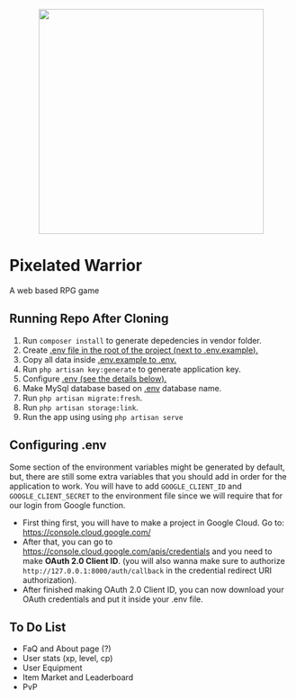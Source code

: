 <p align="center"><a href="https://laravel.com" target="_blank"><img src="https://raw.githubusercontent.com/laravel/art/master/logo-lockup/5%20SVG/2%20CMYK/1%20Full%20Color/laravel-logolockup-cmyk-red.svg" width="400"></a></p>

# Pixelated Warrior
A web based RPG game

## Running Repo After Cloning
1. Run `composer install` to generate depedencies in vendor folder.
2. Create <ins>.env<ins> file in the root of the project (next to <ins>.env.example<ins>).
3. Copy all data inside <ins>.env.example<ins> to <ins>.env<ins>.
4. Run `php artisan key:generate` to generate application key.
5. Configure <ins>.env<ins> (see the details below).
6. Make MySql database based on <ins>.env</ins> database name.
7. Run `php artisan migrate:fresh`.
8. Run `php artisan storage:link`.
9. Run the app using using `php artisan serve`

## Configuring .env
Some section of the environment variables might be generated by default, but, there are still some extra variables that you should add in order for the application to work. You will have to add `GOOGLE_CLIENT_ID` and `GOOGLE_CLIENT_SECRET` to the environment file since we will require that for our login from Google function.
- First thing first, you will have to make a project in Google Cloud. Go to: https://console.cloud.google.com/
- After that, you can go to https://console.cloud.google.com/apis/credentials and you need to make **OAuth 2.0 Client ID**. (you will also wanna make sure to authorize `http://127.0.0.1:8000/auth/callback` in the credential redirect URI authorization). 
- After finished making OAuth 2.0 Client ID, you can now download your OAuth credentials and put it inside your .env file.

## To Do List
- FaQ and About page (?)
- User stats (xp, level, cp)
- User Equipment
- Item Market and Leaderboard
- PvP 
